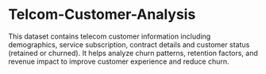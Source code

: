 # Telcom-Customer-Analysis
This dataset contains telecom customer information including demographics, service subscription, contract details and customer status (retained or churned). It helps analyze churn patterns, retention factors, and revenue impact to improve customer experience and reduce churn.
